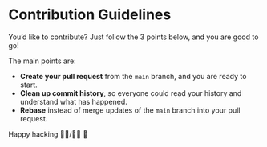 # Contribution Guidelines

You’d like to contribute? 
Just follow the 3 points below, and you are good to go!


The main points are:
* **Create your pull request** from the `main` branch, and you are ready to start.
* **Clean up commit history**, so everyone could read your history and understand what has happened.
* **Rebase** instead of merge updates of the `main` branch into your pull request.

Happy hacking 👩‍💻/👨‍💻 🙂